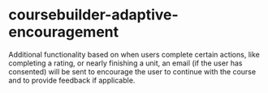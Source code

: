 # coursebuilder-adaptive-encouragement
Additional functionality based on when users complete certain actions, like completing a rating, or nearly finishing a unit, an email (if the user has consented) will be sent to encourage the user to continue with the course and to provide feedback if applicable.
